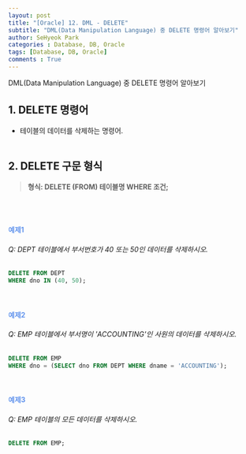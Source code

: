 ```yaml
---
layout: post
title: "[Oracle] 12. DML - DELETE"
subtitle: "DML(Data Manipulation Language) 중 DELETE 명령어 알아보기"
author: SeHyeok Park
categories : Database, DB, Oracle
tags: [Database, DB, Oracle]
comments : True
---
```

<div id='preview' class='display-none'>
DML(Data Manipulation Language) 중 DELETE 명령어 알아보기
</div>

## 1. DELETE 명령어 
- 테이블의 데이터를 삭제하는 명령어.
<br><br>

## 2. DELETE 구문 형식
> <b>형식: DELETE (FROM) 테이블명 WHERE 조건;</b>

<br><br>

#### <span style="color:cornflowerblue">예제1</span>
###### Q: DEPT 테이블에서 부서번호가 40 또는 50인 데이터를 삭제하시오.
```sql
DELETE FROM DEPT
WHERE dno IN (40, 50);
```
<br>

#### <span style="color:cornflowerblue">예제2</span>
###### Q: EMP 테이블에서 부서명이 \'ACCOUNTING\'인 사원의 데이터를 삭제하시오. 
```sql
DELETE FROM EMP 
WHERE dno = (SELECT dno FROM DEPT WHERE dname = 'ACCOUNTING');
```
<br>

#### <span style="color:cornflowerblue">예제3</span>
###### Q: EMP 테이블의 모든 데이터를 삭제하시오.
```sql
DELETE FROM EMP;
```
<br>